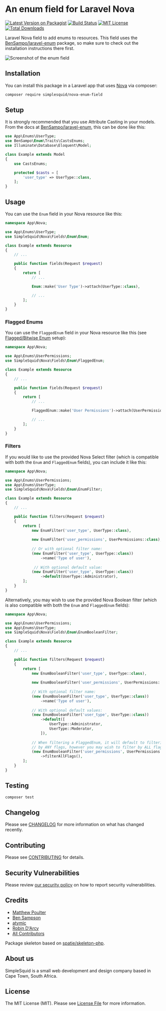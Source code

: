 # An enum field for Laravel Nova

[![Latest Version on Packagist](https://img.shields.io/packagist/v/simplesquid/nova-enum-field.svg?style=flat-square)](https://packagist.org/packages/simplesquid/nova-enum-field)
[![Build Status](https://img.shields.io/travis/simplesquid/nova-enum-field/master.svg?style=flat-square)](https://travis-ci.org/simplesquid/nova-enum-field)
[![MIT License](https://img.shields.io/badge/license-MIT-brightgreen.svg?style=flat-square)](LICENSE.md)
[![Total Downloads](https://img.shields.io/packagist/dt/simplesquid/nova-enum-field.svg?style=flat-square)](https://packagist.org/packages/simplesquid/nova-enum-field)

Laravel Nova field to add enums to resources. This field uses the [BenSampo/laravel-enum](https://github.com/BenSampo/laravel-enum) package, so make sure to check out the installation instructions there first.

![Screenshot of the enum field](https://github.com/simplesquid/nova-enum-field/raw/main/docs/screenshot.png)

## Installation

You can install this package in a Laravel app that uses [Nova](https://nova.laravel.com) via composer:

```bash
composer require simplesquid/nova-enum-field
```

## Setup

It is strongly recommended that you use Attribute Casting in your models. From the docs at [BenSampo/laravel-enum](https://github.com/BenSampo/laravel-enum#attribute-casting), this can be done like this:

```php
use App\Enums\UserType;
use BenSampo\Enum\Traits\CastsEnums;
use Illuminate\Database\Eloquent\Model;

class Example extends Model
{
    use CastsEnums;

    protected $casts = [
        'user_type' => UserType::class,
    ];
}
```

## Usage

You can use the `Enum` field in your Nova resource like this:

```php
namespace App\Nova;

use App\Enums\UserType;
use SimpleSquid\Nova\Fields\Enum\Enum;

class Example extends Resource
{
    // ...

    public function fields(Request $request)
    {
        return [
            // ...

            Enum::make('User Type')->attach(UserType::class),

            // ...
        ];
    }
}
```

### Flagged Enums

You can use the `FlaggedEnum` field in your Nova resource like this (see [Flagged/Bitwise Enum](https://github.com/BenSampo/laravel-enum#flaggedbitwise-enum) setup):

```php
namespace App\Nova;

use App\Enums\UserPermissions;
use SimpleSquid\Nova\Fields\Enum\FlaggedEnum;

class Example extends Resource
{
    // ...

    public function fields(Request $request)
    {
        return [
            // ...

            FlaggedEnum::make('User Permissions')->attach(UserPermissions::class),

            // ...
        ];
    }
}
```

### Filters

If you would like to use the provided Nova Select filter (which is compatible with both the `Enum` and `FlaggedEnum` fields), you can include it like this:

```php
namespace App\Nova;

use App\Enums\UserPermissions;
use App\Enums\UserType;
use SimpleSquid\Nova\Fields\Enum\EnumFilter;

class Example extends Resource
{
    // ...

    public function filters(Request $request)
    {
        return [
            new EnumFilter('user_type', UserType::class),
            
            new EnumFilter('user_permissions', UserPermissions::class),
            
            // Or with optional filter name:
            (new EnumFilter('user_type', UserType::class))
                ->name('Type of user'),
                
             // With optional default value:
            (new EnumFilter('user_type', UserType::class))
                ->default(UserType::Administrator),
        ];
    }
}
```

Alternatively, you may wish to use the provided Nova Boolean filter (which is also compatible with both the `Enum` and `FlaggedEnum` fields):

```php
namespace App\Nova;

use App\Enums\UserPermissions;
use App\Enums\UserType;
use SimpleSquid\Nova\Fields\Enum\EnumBooleanFilter;

class Example extends Resource
{
    // ...

    public function filters(Request $request)
    {
        return [
            new EnumBooleanFilter('user_type', UserType::class),
            
            new EnumBooleanFilter('user_permissions', UserPermissions::class),
            
            // With optional filter name:
            (new EnumBooleanFilter('user_type', UserType::class))
                ->name('Type of user'),
                
            // With optional default values:
            (new EnumBooleanFilter('user_type', UserType::class))
                ->default([
                    UserType::Administrator,
                    UserType::Moderator,
                ]),
            
            // When filtering a FlaggedEnum, it will default to filtering
            // by ANY flags, however you may wish to filter by ALL flags:
            (new EnumBooleanFilter('user_permissions', UserPermissions::class))
                ->filterAllFlags(),
        ];
    }
}
```

## Testing

``` bash
composer test
```

## Changelog

Please see [CHANGELOG](CHANGELOG.md) for more information on what has changed recently.

## Contributing

Please see [CONTRIBUTING](.github/CONTRIBUTING.md) for details.

## Security Vulnerabilities

Please review [our security policy](../../security/policy) on how to report security vulnerabilities.

## Credits

- [Matthew Poulter](https://github.com/mdpoulter)
- [Ben Sampson](https://github.com/BenSampo)
- [atymic](https://github.com/atymic)
- [Robin D'Arcy](https://github.com/rdarcy1)
- [All Contributors](../../contributors)

Package skeleton based on [spatie/skeleton-php](https://github.com/spatie/skeleton-php).

## About us

SimpleSquid is a small web development and design company based in Cape Town, South Africa.

## License

The MIT License (MIT). Please see [License File](LICENSE.md) for more information.
